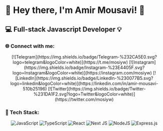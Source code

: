 # 👋 Hey there, I'm Amir Mousavi! 🚀 

## 💻 Full-stack Javascript Developer 💡

### 🌐 Connect with me:
<div align="center">
[![Telegram](https://img.shields.io/badge/Telegram-%232CA5E0.svg?logo=telegram&logoColor=white)](https://t.me/mosiyw)
[![Instagram](https://img.shields.io/badge/Instagram-%23E4405F.svg?logo=Instagram&logoColor=white)](https://instagram.com/mosiyw)
[![LinkedIn](https://img.shields.io/badge/LinkedIn-%230077B5.svg?logo=linkedin&logoColor=white)](https://linkedin.com/in/amir-mousavi-510b25196)
[![Twitter](https://img.shields.io/badge/Twitter-%231DA1F2.svg?logo=Twitter&logoColor=white)](https://twitter.com/mosiyw)
</div>

### 🚀 Tech Stack:
<div align="center">
  <img src="https://img.shields.io/badge/javascript-%23323330.svg?style=for-the-badge&logo=javascript&logoColor=%23F7DF1E" alt="JavaScript">
  <img src="https://img.shields.io/badge/typescript-%23007ACC.svg?style=for-the-badge&logo=typescript&logoColor=white" alt="TypeScript">
  <img src="https://img.shields.io/badge/react-%2320232a.svg?style=for-the-badge&logo=react&logoColor=%2361DAFB" alt="React">
  <img src="https://img.shields.io/badge/Next-black?style=for-the-badge&logo=next.js&logoColor=white" alt="Next JS">
  <img src="https://img.shields.io/badge/node.js-6DA55F?style=for-the-badge&logo=node.js&logoColor=white" alt="NodeJS">
  <img src="https://img.shields.io/badge/express.js-%23404d59.svg?style=for-the-badge&logo=express&logoColor=%2361DAFB" alt="Express.js">
</div>

